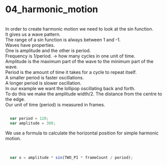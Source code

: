 # 04_harmonic_motion
</br>
In order to create harmonic motion we need to look at the sin function. </br>
It gives us a wave pattern. </br>
The range of a sin function is always between 1 and -1.</br>
Waves have properties.</br>
One is amplitude and the other is period. </br>
Frequency is 1/period. -> how many cycles in one unit of time.</br>
Amplitude is the maximum part of the wave to the minimum part of the wave.</br>
Period is the amount of time it takes for a cycle to repeat itself.</br>
A smaller period is faster oscillations. </br>
A longer period is slower oscillation. </br>
In our example we want the lollipop oscillating back and forth. </br>
To do this we make the amplitude width/2. 
The distance from the centre to the edge.</br>
Our unit of time (period) is measured in frames. </br>

```js

  var period = 120;
  var amplitude = 300;

```


We use a formula to calculate the horizontal position for simple harmonic motion.</br>
</br>

```js

  var x = amplitude * sin(TWO_PI * frameCount / period);
  
```







